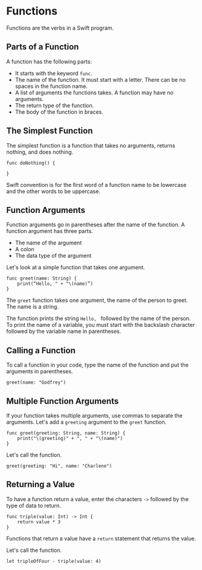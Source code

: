 # Functions

Functions are the verbs in a Swift program.

## Parts of a Function

A function has the following parts:

* It starts with the keyword `func`.
* The name of the function. It must start with a letter. There can be no spaces in the function name.
* A list of arguments the functions takes. A function may have no arguments.
* The return type of the function.
* The body of the function in braces.

## The Simplest Function

The simplest function is a function that takes no arguments, returns nothing, and does nothing.

	func doNothing() {

	}
	
Swift convention is for the first word of a function name to be lowercase and the other words to be uppercase.

## Function Arguments

Function arguments go in parentheses after the name of the function. A function argument has three parts.

* The name of the argument
* A colon
* The data type of the argument

Let's look at a simple function that takes one argument.

	func greet(name: String) {
		print(“Hello, " + "\(name)”)
	}

The `greet` function takes one argument, the name of the person to greet. The name is a string.

The function prints the string `Hello, ` followed by the name of the person. To print the name of a variable, you must start with the backslash character followed by the variable name in parentheses.

## Calling a Function

To call a function in your code, type the name of the function and put the arguments in parentheses.

	greet(name: "Godfrey")
	
## Multiple Function Arguments

If your function takes multiple arguments, use commas to separate the arguments. Let's add a `greeting` argument to the `greet` function.

	func greet(greeting: String, name: String) {
		print("\(greeting)" + ", " + "\(name)")
	}
	
Let's call the function.

	greet(greeting: "Hi", name: "Charlene")
	
## Returning a Value

To have a function return a value, enter the characters `->` followed by the type of data to return.

	func triple(value: Int) -> Int {
		return value * 3
	}

Functions that return a value have a `return` statement that returns the value.

Let's call the function.

	let tripleOfFour - triple(value: 4)
	
